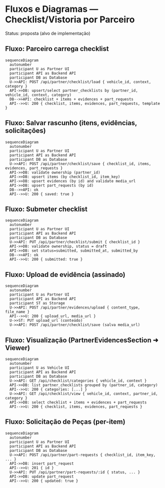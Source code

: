 # Fluxos e Diagramas — Checklist/Vistoria por Parceiro

Status: proposta (alvo de implementação)

## Fluxo: Parceiro carrega checklist

```mermaid
sequenceDiagram
  autonumber
  participant U as Partner UI
  participant API as Backend API
  participant DB as Database
  U->>API: POST /api/partner/checklist/load { vehicle_id, context, category }
  API->>DB: upsert/select partner_checklists by (partner_id, vehicle_id, context, category)
  DB-->>API: checklist + items + evidences + part_requests
  API-->>U: 200 { checklist, items, evidences, part_requests, template }
```

## Fluxo: Salvar rascunho (itens, evidências, solicitações)

```mermaid
sequenceDiagram
  autonumber
  participant U as Partner UI
  participant API as Backend API
  participant DB as Database
  U->>API: POST /api/partner/checklist/save { checklist_id, items, evidences, part_requests }
  API->>DB: validate ownership (partner_id)
  API->>DB: upsert items (by checklist_id, item_key)
  API->>DB: upsert evidences (by id) and validate media_url
  API->>DB: upsert part_requests (by id)
  DB-->>API: ok
  API-->>U: 200 { saved: true }
```

## Fluxo: Submeter checklist

```mermaid
sequenceDiagram
  autonumber
  participant U as Partner UI
  participant API as Backend API
  participant DB as Database
  U->>API: PUT /api/partner/checklist/submit { checklist_id }
  API->>DB: validate ownership, status = draft
  API->>DB: set status=submitted, submitted_at, submitted_by
  DB-->>API: ok
  API-->>U: 200 { submitted: true }
```

## Fluxo: Upload de evidência (assinado)

```mermaid
sequenceDiagram
  autonumber
  participant U as Partner UI
  participant API as Backend API
  participant ST as Storage
  U->>API: POST /api/partner/evidences/upload { content_type, file_name }
  API-->>U: 200 { upload_url, media_url }
  U->>ST: PUT upload_url (conteúdo)
  U->>API: POST /api/partner/checklist/save (salva media_url)
```

## Fluxo: Visualização (PartnerEvidencesSection ➜ Viewer)

```mermaid
sequenceDiagram
  autonumber
  participant U as Vehicle UI
  participant API as Backend API
  participant DB as Database
  U->>API: GET /api/checklist/categories { vehicle_id, context }
  API->>DB: list partner_checklists grouped by (partner_id, category)
  API-->>U: 200 { categories: [...] }
  U->>API: GET /api/checklist/view { vehicle_id, context, partner_id, category }
  API->>DB: select checklist + items + evidences + part_requests
  API-->>U: 200 { checklist, items, evidences, part_requests }
```

## Fluxo: Solicitação de Peças (per-item)

```mermaid
sequenceDiagram
  autonumber
  participant U as Partner UI
  participant API as Backend API
  participant DB as Database
  U->>API: POST /api/partner/part-requests { checklist_id, item_key, ... }
  API->>DB: insert part_request
  API-->>U: 201 { id }
  U->>API: PUT /api/partner/part-requests/:id { status, ... }
  API->>DB: update part_request
  API-->>U: 200 { updated: true }
```